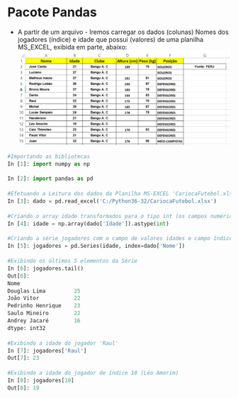 # Pacote Pandas

+ A partir de um arquivo - Iremos carregar os dados (colunas) Nomes dos jogadores (índice) e idade que possui (valores) de uma planilha MS_EXCEL, exibida em parte, abaixo:
![funcao](/imagens/excel_Ferj.png)

``` python
#Importando as bibliotecas
In [1]: import numpy as np

In [2]: import pandas as pd

#Efetuando a Leitura dos dados da Planilha MS-EXCEL 'CariocaFutebol.xls'
In [3]: dado = pd.read_excel('C:/Python36-32/CariocaFutebol.xlsx')

#Criando o array idade transformados para o tipo int (os campos numéricos da planilha são carregado como float)
In [4]: idade = np.array(dado['Idade']).astype(int)

#Criando a série jogadores com o campo de valores idades e campo índices nomes
In [5]: jogadores = pd.Series(idade, index=dado['Nome'])

#Exibindo os últimos 5 elementos da Série
In [6]: jogadores.tail()
Out[6]: 
Nome
Douglas Lima         25
João Vitor           22
Pedrinho Henrique    23
Saulo Mineiro        22
Andrey Jacaré        16
dtype: int32

#Exibindo a idade do jogador 'Raul'
In [7]: jogadores['Raul']
Out[7]: 23

#Exibindo a idade do jogador de índice 10 (Léo Amorim)
In [8]: jogadores[10]
Out[8]: 19

```
